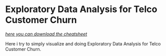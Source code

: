 # Exploratory Data Analysis for Telco Customer Churn

[*here you can download the cheatsheet*](https://www.kaggle.com/blastchar/telco-customer-churn)

Here i try to simply visualize and doing Exploratory Data Analysis for Telco Customer Churn. 

